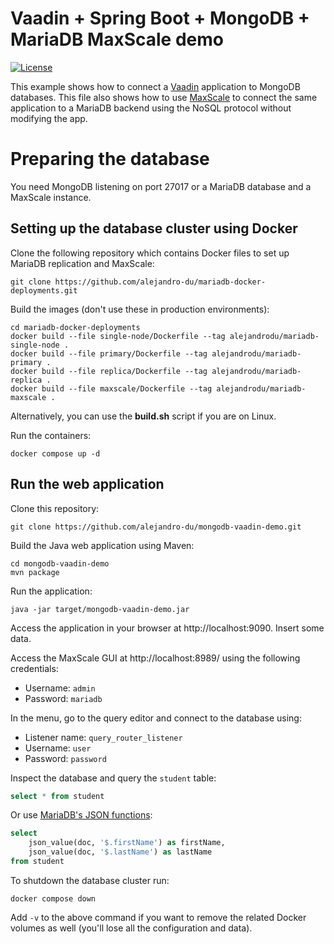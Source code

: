 # Vaadin + Spring Boot + MongoDB + MariaDB MaxScale demo

[![License](https://img.shields.io/badge/License-MIT-blue.svg?style=plastic)](https://opensource.org/licenses/MIT)

This example shows how to connect a [Vaadin](https://vaadin.com) application to MongoDB databases. This file also shows how to use [MaxScale](https://mariadb.com/docs/ent/architecture/components/maxscale/use-cases) to connect the same application to a MariaDB backend using the NoSQL protocol without modifying the app.

# Preparing the database

You need MongoDB listening on port 27017 or a MariaDB database and a MaxScale instance.

## Setting up the database cluster using Docker

Clone the following repository which contains Docker files to set up MariaDB replication and MaxScale:

```
git clone https://github.com/alejandro-du/mariadb-docker-deployments.git
```

Build the images (don't use these in production environments):

```
cd mariadb-docker-deployments
docker build --file single-node/Dockerfile --tag alejandrodu/mariadb-single-node .
docker build --file primary/Dockerfile --tag alejandrodu/mariadb-primary .
docker build --file replica/Dockerfile --tag alejandrodu/mariadb-replica .
docker build --file maxscale/Dockerfile --tag alejandrodu/mariadb-maxscale .
```

Alternatively, you can use the **build.sh** script if you are on Linux.

Run the containers:

```
docker compose up -d
```

## Run the web application

Clone this repository:

```
git clone https://github.com/alejandro-du/mongodb-vaadin-demo.git
```

Build the Java web application using Maven:

```
cd mongodb-vaadin-demo
mvn package
```

Run the application:

```
java -jar target/mongodb-vaadin-demo.jar
```

Access the application in your browser at http://localhost:9090. Insert some data.

Access the MaxScale GUI at http://localhost:8989/ using the following credentials:

* Username: `admin`
* Password: `mariadb`

In the menu, go to the query editor and connect to the database using:

* Listener name: `query_router_listener`
* Username: `user`
* Password: `password`

Inspect the database and query the `student` table:

```sql
select * from student
```

Or use [MariaDB's JSON functions](https://mariadb.com/resources/blog/using-json-in-mariadb):

```sql
select
	json_value(doc, '$.firstName') as firstName,
	json_value(doc, '$.lastName') as lastName
from student
```

To shutdown the database cluster run:

```
docker compose down
```

Add `-v` to the above command if you want to remove the related Docker volumes as well (you'll lose all the configuration and data).
